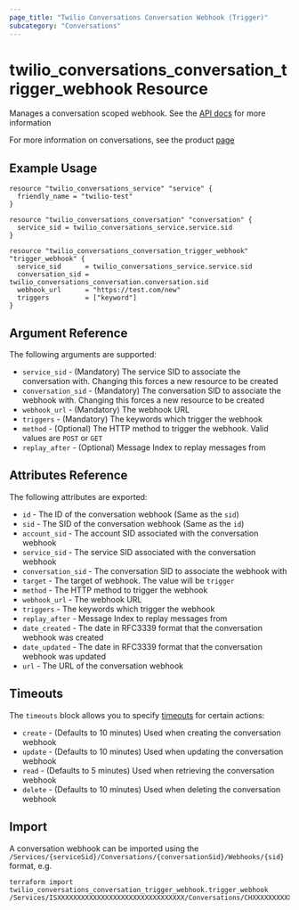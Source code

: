 ```yaml
---
page_title: "Twilio Conversations Conversation Webhook (Trigger)"
subcategory: "Conversations"
---
```


# twilio_conversations_conversation_trigger_webhook Resource

Manages a conversation scoped webhook. See the [API docs](https://www.twilio.com/docs/conversations/api/conversation-scoped-webhook-resource) for more information

For more information on conversations, see the product [page](https://www.twilio.com/conversations)

## Example Usage

```hcl
resource "twilio_conversations_service" "service" {
  friendly_name = "twilio-test"
}

resource "twilio_conversations_conversation" "conversation" {
  service_sid = twilio_conversations_service.service.sid
}

resource "twilio_conversations_conversation_trigger_webhook" "trigger_webhook" {
  service_sid      = twilio_conversations_service.service.sid
  conversation_sid = twilio_conversations_conversation.conversation.sid
  webhook_url      = "https://test.com/new"
  triggers         = ["keyword"]
}
```

## Argument Reference

The following arguments are supported:

- `service_sid` - (Mandatory) The service SID to associate the conversation with. Changing this forces a new resource to be created
- `conversation_sid` - (Mandatory) The conversation SID to associate the webhook with. Changing this forces a new resource to be created
- `webhook_url` - (Mandatory) The webhook URL
- `triggers` - (Mandatory) The keywords which trigger the webhook
- `method` - (Optional) The HTTP method to trigger the webhook. Valid values are `POST` or `GET`
- `replay_after` - (Optional) Message Index to replay messages from

## Attributes Reference

The following attributes are exported:

- `id` - The ID of the conversation webhook (Same as the `sid`)
- `sid` - The SID of the conversation webhook (Same as the `id`)
- `account_sid` - The account SID associated with the conversation webhook
- `service_sid` - The service SID associated with the conversation webhook
- `conversation_sid` - The conversation SID to associate the webhook with
- `target` - The target of webhook. The value will be `trigger`
- `method` - The HTTP method to trigger the webhook
- `webhook_url` - The webhook URL
- `triggers` - The keywords which trigger the webhook
- `replay_after` - Message Index to replay messages from
- `date_created` - The date in RFC3339 format that the conversation webhook was created
- `date_updated` - The date in RFC3339 format that the conversation webhook was updated
- `url` - The URL of the conversation webhook

## Timeouts

The `timeouts` block allows you to specify [timeouts](https://www.terraform.io/docs/configuration/resources.html#timeouts) for certain actions:

- `create` - (Defaults to 10 minutes) Used when creating the conversation webhook
- `update` - (Defaults to 10 minutes) Used when updating the conversation webhook
- `read` - (Defaults to 5 minutes) Used when retrieving the conversation webhook
- `delete` - (Defaults to 10 minutes) Used when deleting the conversation webhook

## Import

A conversation webhook can be imported using the `/Services/{serviceSid}/Conversations/{conversationSid}/Webhooks/{sid}` format, e.g.

```shell
terraform import twilio_conversations_conversation_trigger_webhook.trigger_webhook /Services/ISXXXXXXXXXXXXXXXXXXXXXXXXXXXXXXXX/Conversations/CHXXXXXXXXXXXXXXXXXXXXXXXXXXXXXXXX/Webhooks/WHXXXXXXXXXXXXXXXXXXXXXXXXXXXXXXXX
```
